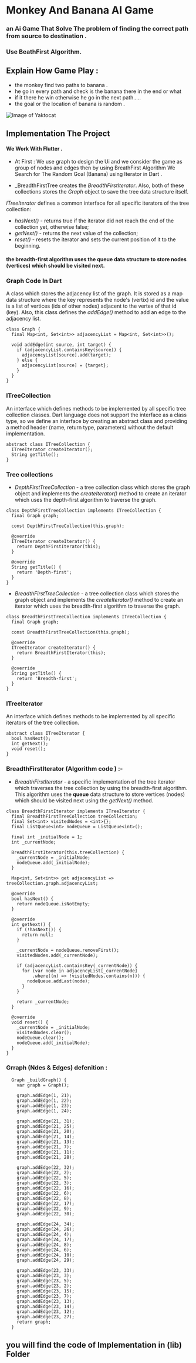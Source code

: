 # Monkey And Banana AI Game
### an Ai Game That Solve The problem of finding the correct path from source to destination .
### Use BeathFirst Algorithm.

## Explain How Game Play :
- the monkey find two paths to banana .
- he go in every path and check is the banana there in the end or what 
- if it there he win otherwise he go in the next path.....
- the goal or the location of banana is random .

![Image of Yaktocat](resourses:assets/app-screen.jpg)



## Implementation The Project

#### We Work With Flutter .
- At First : We use graph to design the Ui and we consider the game as group of nodes and edges then by using BreathFirst Algorithm We   Search for The Random Goal (Banana) using Iterator in Dart .

- _BreadthFirstTree creates the _BreadthFirstIterator_. Also, both of these collections stores the _Graph_ object to save the tree data structure itself.

_ITreeIterator_ defines a common interface for all specific iterators of the tree collection:

- _hasNext()_ - returns true if the iterator did not reach the end of the collection yet, otherwise false;
- _getNext()_ - returns the next value of the collection;
- _reset()_ - resets the iterator and sets the current position of it to the beginning.

#### the breadth-first algorithm uses the **queue** data structure to store nodes (vertices) which should be visited next.


### Graph Code In Dart

A class which stores the adjacency list of the graph. It is stored as a map data structure where the key represents the node's (vertix) id and the value is a list of vertices (ids of other nodes) adjacent to the vertex of that id (key). Also, this class defines the _addEdge()_ method to add an edge to the adjacency list.

```
class Graph {
  final Map<int, Set<int>> adjacencyList = Map<int, Set<int>>();

  void addEdge(int source, int target) {
    if (adjacencyList.containsKey(source)) {
      adjacencyList[source].add(target);
    } else {
      adjacencyList[source] = {target};
    }
  }
}
```

### ITreeCollection

An interface which defines methods to be implemented by all specific tree collection classes. Dart language does not support the interface as a class type, so we define an interface by creating an abstract class and providing a method header (name, return type, parameters) without the default implementation.

```
abstract class ITreeCollection {
  ITreeIterator createIterator();
  String getTitle();
}
```

### Tree collections

- _DepthFirstTreeCollection_ - a tree collection class which stores the graph object and implements the _createIterator()_ method to create an iterator which uses the depth-first algorithm to traverse the graph.

```
class DepthFirstTreeCollection implements ITreeCollection {
  final Graph graph;

  const DepthFirstTreeCollection(this.graph);

  @override
  ITreeIterator createIterator() {
    return DepthFirstIterator(this);
  }

  @override
  String getTitle() {
    return 'Depth-first';
  }
}
```

- _BreadthFirstTreeCollection_ - a tree collection class which stores the graph object and implements the _createIterator()_ method to create an iterator which uses the breadth-first algorithm to traverse the graph.

```
class BreadthFirstTreeCollection implements ITreeCollection {
  final Graph graph;

  const BreadthFirstTreeCollection(this.graph);

  @override
  ITreeIterator createIterator() {
    return BreadthFirstIterator(this);
  }

  @override
  String getTitle() {
    return 'Breadth-first';
  }
}
```

### ITreeIterator

An interface which defines methods to be implemented by all specific iterators of the tree collection.

```
abstract class ITreeIterator {
  bool hasNext();
  int getNext();
  void reset();
}
```

### BreadthFirstIterator (Algorithm code ) :-

- _BreadthFirstIterator_ - a specific implementation of the tree iterator which traverses the tree collection by using the breadth-first algorithm. This algorithm uses the **queue** data structure to store vertices (nodes) which should be visited next using the _getNext()_ method.

```
class BreadthFirstIterator implements ITreeIterator {
  final BreadthFirstTreeCollection treeCollection;
  final Set<int> visitedNodes = <int>{};
  final ListQueue<int> nodeQueue = ListQueue<int>();

  final int _initialNode = 1;
  int _currentNode;

  BreadthFirstIterator(this.treeCollection) {
    _currentNode = _initialNode;
    nodeQueue.add(_initialNode);
  }

  Map<int, Set<int>> get adjacencyList => treeCollection.graph.adjacencyList;

  @override
  bool hasNext() {
    return nodeQueue.isNotEmpty;
  }

  @override
  int getNext() {
    if (!hasNext()) {
      return null;
    }

    _currentNode = nodeQueue.removeFirst();
    visitedNodes.add(_currentNode);

    if (adjacencyList.containsKey(_currentNode)) {
      for (var node in adjacencyList[_currentNode]
          .where((n) => !visitedNodes.contains(n))) {
        nodeQueue.addLast(node);
      }
    }

    return _currentNode;
  }

  @override
  void reset() {
    _currentNode = _initialNode;
    visitedNodes.clear();
    nodeQueue.clear();
    nodeQueue.add(_initialNode);
  }
}
```

### Grraph (Ndes & Edges) defenition :

```
  Graph _buildGraph() {
    var graph = Graph();

    graph.addEdge(1, 21);
    graph.addEdge(1, 22);
    graph.addEdge(1, 23);
    graph.addEdge(1, 24);

    graph.addEdge(21, 31);
    graph.addEdge(21, 25);
    graph.addEdge(21, 20);
    graph.addEdge(21, 14);
    graph.addEdge(21, 13);
    graph.addEdge(21, 7);
    graph.addEdge(21, 11);
    graph.addEdge(21, 28);

    graph.addEdge(22, 32);
    graph.addEdge(22, 2);
    graph.addEdge(22, 5);
    graph.addEdge(22, 3);
    graph.addEdge(22, 16);
    graph.addEdge(22, 6);
    graph.addEdge(22, 8);
    graph.addEdge(22, 17);
    graph.addEdge(22, 9);
    graph.addEdge(22, 30);

    graph.addEdge(24, 34);
    graph.addEdge(24, 26);
    graph.addEdge(24, 4);
    graph.addEdge(24, 17);
    graph.addEdge(24, 8);
    graph.addEdge(24, 6);
    graph.addEdge(24, 10);
    graph.addEdge(24, 29);

    graph.addEdge(23, 33);
    graph.addEdge(23, 3);
    graph.addEdge(23, 5);
    graph.addEdge(23, 2);
    graph.addEdge(23, 15);
    graph.addEdge(23, 7);
    graph.addEdge(23, 13);
    graph.addEdge(23, 14);
    graph.addEdge(23, 12);
    graph.addEdge(23, 27);
    return graph;
  }

```

 ## you will find the code of Implementation in (lib) Folder 



